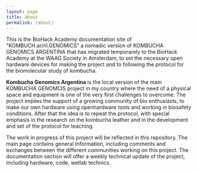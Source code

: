 ```yaml
---
layout: page
title: About
permalink: /about/
---
```


This is the BioHack Academy documentation site of "KOMBUCH.ar/nl.GENOMICS" a nomadic version of KOMBUCHA GENOMICS ARGENTINA that has migrated temporarely to the BioHack Academy at the WAAG Society in Amsterdam, to set the necessary open hardware devices for making the project and to following the protocol for the biomolecular study of kombucha.

**Kombucha Genomics Argentina** is the local version of the main KOMBUCHA GENOMCIS project in my country where the need of a physical space and equipment is one of the very first challenges to overcome. The project implies the support of a growing community of bio enthusiasts, to make our own hardware using openhardware tools and working in biosafety conditions. After that the idea is to repeat the protocol, with special emphasis in the research on the kombucha leather and in the development and set of the protocol for teaching.

The work in progress of this project will be reflected in this repository. The main page contains general Information, including comments and exchanges between the different communities working on this project. The documentation section will offer a weekly technical update of the project, including hardware, code, wetlab technics. 
